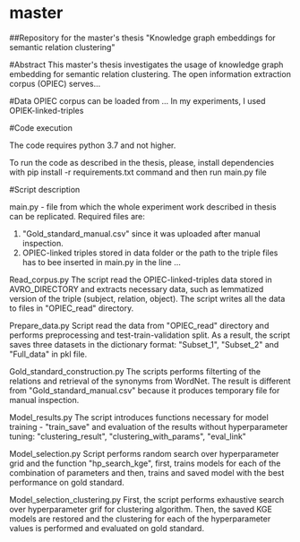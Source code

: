 # master

##Repository for the master's thesis "Knowledge graph embeddings for semantic relation clustering"

#Abstract
This master's thesis investigates the usage of knowledge graph embedding for semantic relation clustering. The open information extraction corpus (OPIEC) serves...

#Data
OPIEC corpus can be loaded from ...
In my experiments, I used OPIEK-linked-triples

#Code execution

The code requires python 3.7 and not higher. 

To run the code as described in the thesis, please, install dependencies with pip install -r requirements.txt command and then run main.py file

#Script description

main.py - file from which the whole experiment work described in thesis can be replicated.
Required files are:
1. "Gold_standard_manual.csv" since it was uploaded after manual inspection.
2. OPIEC-linked triples stored in data folder or the path to the triple files has to bee inserted in main.py in the line ...

Read_corpus.py
The script read the OPIEC-linked-triples data stored in AVRO_DIRECTORY and extracts necessary data, such as lemmatized version of the triple (subject, relation, object). The script writes all the data to files in "OPIEC_read" directory.

Prepare_data.py
Script read the data from "OPIEC_read" directory and performs preprocessing and test-train-validation split. As a result, the script saves three datasets in the dictionary format: "Subset_1", "Subset_2" and "Full_data" in pkl file.

Gold_standard_construction.py
The scripts performs filterting of the relations and retrieval of the synonyms from WordNet.
The result is different from "Gold_standard_manual.csv" because it produces temporary file for manual inspection.

Model_results.py
The script introduces functions necessary for model training - "train_save" and evaluation of the results without hyperparameter tuning: "clustering_result", "clustering_with_params", "eval_link"

Model_selection.py
Script performs random search over hyperparameter grid and the function "hp_search_kge", first, trains models for each of the combination of parameters and then, trains and saved model with the best performance on gold standard.

Model_selection_clustering.py
First, the script performs exhaustive search over hyperparameter grif for clustering algorithm. Then, the saved KGE models are restored and the clustering for each of the hyperparameter values is performed and evaluated on gold standard.


